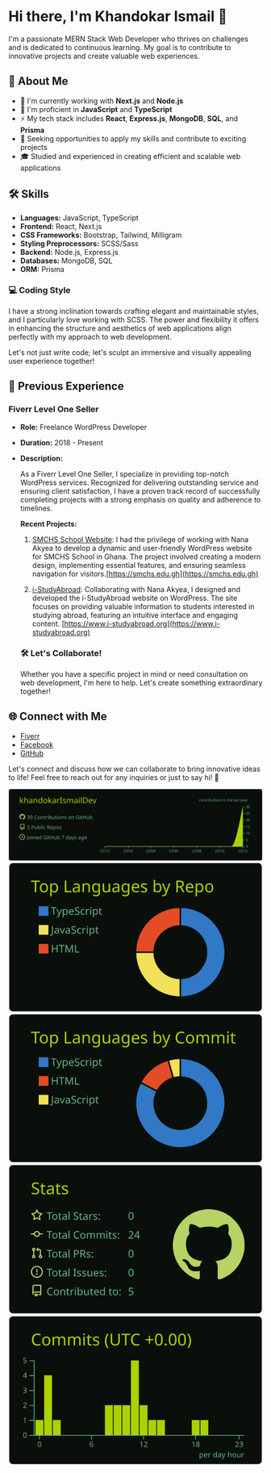 # Hi there, I'm Khandokar Ismail 👋

I'm a passionate MERN Stack Web Developer who thrives on challenges and is dedicated to continuous learning. My goal is to contribute to innovative projects and create valuable web experiences.

## 🚀 About Me

- 🔭 I'm currently working with **Next.js** and **Node.js**
- 🌱 I'm proficient in **JavaScript** and **TypeScript**
- ⚡ My tech stack includes **React**, **Express.js**, **MongoDB**, **SQL**, and **Prisma**
- 💼 Seeking opportunities to apply my skills and contribute to exciting projects
- 🎓 Studied and experienced in creating efficient and scalable web applications


## 🛠️ Skills

- **Languages:** JavaScript, TypeScript
- **Frontend:** React, Next.js
- **CSS Frameworks:** Bootstrap, Tailwind, Milligram
- **Styling Preprocessors:** SCSS/Sass
- **Backend:** Node.js, Express.js
- **Databases:** MongoDB, SQL
- **ORM:** Prisma

### 💻 Coding Style

I have a strong inclination towards crafting elegant and maintainable styles, and I particularly love working with SCSS. The power and flexibility it offers in enhancing the structure and aesthetics of web applications align perfectly with my approach to web development.

Let's not just write code; let's sculpt an immersive and visually appealing user experience together!


## 📂 Previous Experience

### Fiverr Level One Seller

- **Role:** Freelance WordPress Developer
- **Duration:** 2018 - Present
- **Description:**

  As a Fiverr Level One Seller, I specialize in providing top-notch WordPress services. Recognized for delivering outstanding service and ensuring client satisfaction, I have a proven track record of successfully completing projects with a strong emphasis on quality and adherence to timelines.

  **Recent Projects:**

    1. [SMCHS School Website](https://smchs.edu.gh): I had the privilege of working with Nana Akyea to develop a dynamic and user-friendly WordPress website for SMCHS School in Ghana. The project involved creating a modern design, implementing essential features, and ensuring seamless navigation for visitors.[https://smchs.edu.gh](https://smchs.edu.gh)

    2. [i-StudyAbroad](https://www.i-studyabroad.org): Collaborating with Nana Akyea, I designed and developed the i-StudyAbroad website on WordPress. The site focuses on providing valuable information to students interested in studying abroad, featuring an intuitive interface and engaging content. [https://www.i-studyabroad.org](https://www.i-studyabroad.org)

  ### 🛠️ **Let's Collaborate!**

  Whether you have a specific project in mind or need consultation on web development, I'm here to help. Let's create something extraordinary together!


## 🌐 Connect with Me

- [Fiverr](https://www.fiverr.com/khandokarismail)
- [Facebook](https://www.facebook.com/ismail.khandokar.315/)
- [GitHub](https://github.com/khandokarIsmailDev)

Let's connect and discuss how we can collaborate to bring innovative ideas to life! Feel free to reach out for any inquiries or just to say hi! 👋


[![](https://raw.githubusercontent.com/khandokarIsmailDev/khandokarIsmailDev/master/profile-summary-card-output/merko/0-profile-details.svg)](https://github.com/vn7n24fzkq/github-profile-summary-cards)
[![](https://raw.githubusercontent.com/khandokarIsmailDev/khandokarIsmailDev/master/profile-summary-card-output/merko/1-repos-per-language.svg)](https://github.com/vn7n24fzkq/github-profile-summary-cards) [![](https://raw.githubusercontent.com/khandokarIsmailDev/khandokarIsmailDev/master/profile-summary-card-output/merko/2-most-commit-language.svg)](https://github.com/vn7n24fzkq/github-profile-summary-cards)
[![](https://raw.githubusercontent.com/khandokarIsmailDev/khandokarIsmailDev/master/profile-summary-card-output/merko/3-stats.svg)](https://github.com/vn7n24fzkq/github-profile-summary-cards) [![](https://raw.githubusercontent.com/khandokarIsmailDev/khandokarIsmailDev/master/profile-summary-card-output/merko/4-productive-time.svg)](https://github.com/vn7n24fzkq/github-profile-summary-cards)
